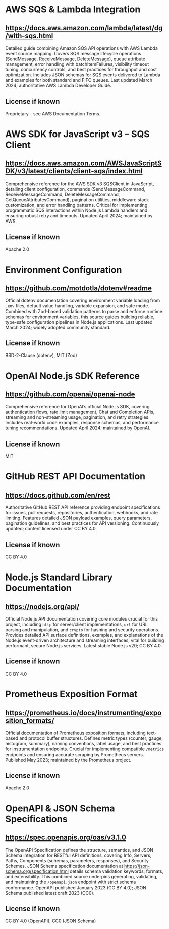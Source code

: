 # AWS SQS & Lambda Integration
## https://docs.aws.amazon.com/lambda/latest/dg/with-sqs.html
Detailed guide combining Amazon SQS API operations with AWS Lambda event source mapping. Covers SQS message lifecycle operations (SendMessage, ReceiveMessage, DeleteMessage), queue attribute management, error handling with batchItemFailures, visibility timeout tuning, concurrency controls, and best practices for throughput and cost optimization. Includes JSON schemas for SQS events delivered to Lambda and examples for both standard and FIFO queues. Last updated March 2024; authoritative AWS Lambda Developer Guide.
## License if known
Proprietary – see AWS Documentation Terms.

# AWS SDK for JavaScript v3 – SQS Client
## https://docs.aws.amazon.com/AWSJavaScriptSDK/v3/latest/clients/client-sqs/index.html
Comprehensive reference for the AWS SDK v3 SQSClient in JavaScript, detailing client configuration, commands (SendMessageCommand, ReceiveMessageCommand, DeleteMessageCommand, GetQueueAttributesCommand), pagination utilities, middleware stack customization, and error handling patterns. Critical for implementing programmatic SQS interactions within Node.js Lambda handlers and ensuring robust retry and timeouts. Updated April 2024; maintained by AWS.
## License if known
Apache 2.0

# Environment Configuration
## https://github.com/motdotla/dotenv#readme
Official dotenv documentation covering environment variable loading from `.env` files, default value handling, variable expansion, and safe mode. Combined with Zod-based validation patterns to parse and enforce runtime schemas for environment variables, this source guides building reliable, type-safe configuration pipelines in Node.js applications. Last updated March 2024; widely adopted community standard.
## License if known
BSD-2-Clause (dotenv), MIT (Zod)

# OpenAI Node.js SDK Reference
## https://github.com/openai/openai-node
Comprehensive reference for OpenAI’s official Node.js SDK, covering authentication flows, rate limit management, Chat and Completion APIs, streaming and non-streaming usage, pagination, and retry strategies. Includes real-world code examples, response schemas, and performance tuning recommendations. Updated April 2024; maintained by OpenAI.
## License if known
MIT

# GitHub REST API Documentation
## https://docs.github.com/en/rest
Authoritative GitHub REST API reference providing endpoint specifications for issues, pull requests, repositories, authentication, webhooks, and rate limiting. Features detailed JSON payload examples, query parameters, pagination guidelines, and best practices for API versioning. Continuously updated; content licensed under CC BY 4.0.
## License if known
CC BY 4.0

# Node.js Standard Library Documentation
## https://nodejs.org/api/
Official Node.js API documentation covering core modules crucial for this project, including `http` for server/client implementations, `url` for URL parsing and manipulation, and `crypto` for hashing and security operations. Provides detailed API surface definitions, examples, and explanations of the Node.js event-driven architecture and streaming interfaces, vital for building performant, secure Node.js services. Latest stable Node.js v20; CC BY 4.0.
## License if known
CC BY 4.0

# Prometheus Exposition Format
## https://prometheus.io/docs/instrumenting/exposition_formats/
Official documentation of Prometheus exposition formats, including text-based and protocol buffer structures. Defines metric types (counter, gauge, histogram, summary), naming conventions, label usage, and best practices for instrumentation endpoints. Crucial for implementing compatible `/metrics` endpoints and ensuring accurate scraping by Prometheus servers. Published May 2023; maintained by the Prometheus project.
## License if known
Apache 2.0

# OpenAPI & JSON Schema Specifications
## https://spec.openapis.org/oas/v3.1.0
The OpenAPI Specification defines the structure, semantics, and JSON Schema integration for RESTful API definitions, covering Info, Servers, Paths, Components (schemas, parameters, responses), and Security Schemes. JSON Schema specification documentation at https://json-schema.org/specification.html details schema validation keywords, formats, and extensibility. This combined source underpins generating, validating, and maintaining the `/openapi.json` endpoint with strict schema conformance. OpenAPI published January 2023 (CC BY 4.0); JSON Schema published latest draft 2023 (CC0).
## License if known
CC BY 4.0 (OpenAPI), CC0 (JSON Schema)